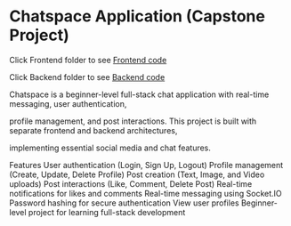 # Chatspace Application (Capstone Project)

Click Frontend folder to see <a href= "https://github.com/Pad-coder/Chatspace/tree/master/Frontend"> Frontend code </a> 

Click Backend folder to see <a href= "https://github.com/Pad-coder/Chatspace/tree/master/Backend"> Backend code </a> 

Chatspace is a beginner-level full-stack chat application with real-time messaging, user authentication,

profile management, and post interactions. This project is built with separate frontend and backend architectures,

implementing essential social media and chat features.

Features
User authentication (Login, Sign Up, Logout)
Profile management (Create, Update, Delete Profile)
Post creation (Text, Image, and Video uploads)
Post interactions (Like, Comment, Delete Post)
Real-time notifications for likes and comments
Real-time messaging using Socket.IO
Password hashing for secure authentication
View user profiles
Beginner-level project for learning full-stack development
 
